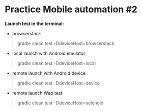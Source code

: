 # Practice **Mobile automation #2**

**Launch test in the terminal:**

* browserstack
> gradle clean test -DdeviceHost=browserstack

* local launch with Android emulator
> gradle clean test -DdeviceHost=local

* remote launch with Android device
> gradle clean test -DdeviceHost=device

* remote launch Web test 
> gradle clean test -DdeviceHost=selenoid
